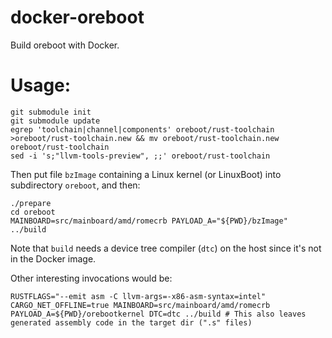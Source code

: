 # docker-oreboot

Build oreboot with Docker.

# Usage:

    git submodule init
    git submodule update
    egrep 'toolchain|channel|components' oreboot/rust-toolchain >oreboot/rust-toolchain.new && mv oreboot/rust-toolchain.new oreboot/rust-toolchain
    sed -i 's;"llvm-tools-preview", ;;' oreboot/rust-toolchain

Then put file `bzImage` containing a Linux kernel (or LinuxBoot) into subdirectory `oreboot`, and then:

    ./prepare
    cd oreboot
    MAINBOARD=src/mainboard/amd/romecrb PAYLOAD_A="${PWD}/bzImage" ../build

Note that `build` needs a device tree compiler (`dtc`) on the host since it's not in the Docker image.

Other interesting invocations would be:

    RUSTFLAGS="--emit asm -C llvm-args=-x86-asm-syntax=intel" CARGO_NET_OFFLINE=true MAINBOARD=src/mainboard/amd/romecrb PAYLOAD_A=${PWD}/orebootkernel DTC=dtc ../build # This also leaves generated assembly code in the target dir (".s" files)
